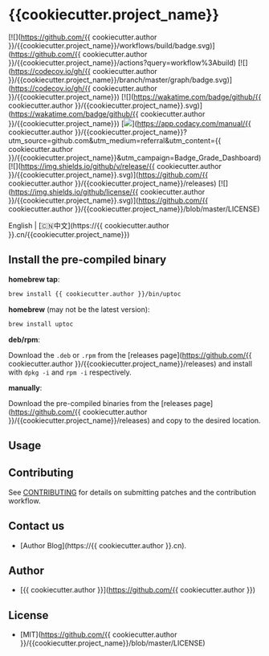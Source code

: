 # {{cookiecutter.project_name}}

[![](https://github.com/{{ cookiecutter.author }}/{{cookiecutter.project_name}}/workflows/build/badge.svg)](https://github.com/{{ cookiecutter.author }}/{{cookiecutter.project_name}}/actions?query=workflow%3Abuild)
[![](https://codecov.io/gh/{{ cookiecutter.author }}/{{cookiecutter.project_name}}/branch/master/graph/badge.svg)](https://codecov.io/gh/{{ cookiecutter.author }}/{{cookiecutter.project_name}})
[![](https://wakatime.com/badge/github/{{ cookiecutter.author }}/{{cookiecutter.project_name}}.svg)](https://wakatime.com/badge/github/{{ cookiecutter.author }}/{{cookiecutter.project_name}})
[![](https://api.codacy.com/project/badge/Grade/88817db9b3b04c0293c9d001d574a5ef)](https://app.codacy.com/manual/{{ cookiecutter.author }}/{{cookiecutter.project_name}}?utm_source=github.com&utm_medium=referral&utm_content={{ cookiecutter.author }}/{{cookiecutter.project_name}}&utm_campaign=Badge_Grade_Dashboard)
[![](https://img.shields.io/github/v/release/{{ cookiecutter.author }}/{{cookiecutter.project_name}}.svg)](https://github.com/{{ cookiecutter.author }}/{{cookiecutter.project_name}}/releases)
[![](https://img.shields.io/github/license/{{ cookiecutter.author }}/{{cookiecutter.project_name}}.svg)](https://github.com/{{ cookiecutter.author }}/{{cookiecutter.project_name}}/blob/master/LICENSE)

English | [🇨🇳中文](https://{{ cookiecutter.author }}.cn/{{cookiecutter.project_name}})

## Install the pre-compiled binary

**homebrew tap**:

```bash
brew install {{ cookiecutter.author }}/bin/uptoc
```

**homebrew** (may not be the latest version):

```bash
brew install uptoc
```

**deb/rpm**:

Download the `.deb` or `.rpm` from the [releases page](https://github.com/{{ cookiecutter.author }}/{{cookiecutter.project_name}}/releases) and
install with `dpkg -i` and `rpm -i` respectively.

**manually**:

Download the pre-compiled binaries from the [releases page](https://github.com/{{ cookiecutter.author }}/{{cookiecutter.project_name}}/releases) and
copy to the desired location.

## Usage

## Contributing
See [CONTRIBUTING](CONTRIBUTING.md) for details on submitting patches and the contribution workflow.

## Contact us
- [Author Blog](https://{{ cookiecutter.author }}.cn).

## Author
- [{{ cookiecutter.author }}](https://github.com/{{ cookiecutter.author }})

## License
- [MIT](https://github.com/{{ cookiecutter.author }}/{{cookiecutter.project_name}}/blob/master/LICENSE)